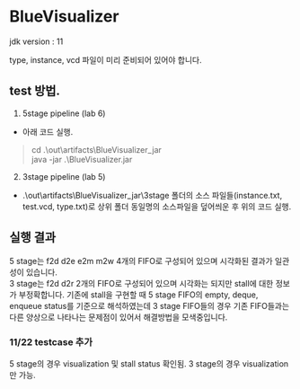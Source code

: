# BlueVisualizer

jdk version : 11

type, instance, vcd 파일이 미리 준비되어 있어야 합니다.

## test 방법.
1) 5stage pipeline (lab 6)

  - 아래 코드 실행.
  > cd .\out\artifacts\BlueVisualizer_jar  
  > java -jar .\BlueVisualizer.jar
  
2) 3stage pipeline (lab 5)

  - .\out\artifacts\BlueVisualizer_jar\3stage 폴더의 소스 파일들(instance.txt, test.vcd, type.txt)로 상위 폴더 동일명의 소스파일을 덮어씌운 후 위의 코드 실행. 


## 실행 결과

5 stage는 f2d d2e e2m m2w 4개의 FIFO로 구성되어 있으며 시각화된 결과가 일관성이 있습니다.  
3 stage는 f2d d2r 2개의 FIFO로 구성되어 있으며 시각화는 되지만 stall에 대한 정보가 부정확합니다.  기존에 stall을 구현할 때 5 stage FIFO의 empty, deque, enqueue status를 기준으로 해석하였는데 3 stage FIFO들의 경우 기존 FIFO들과는 다른 양상으로 나타나는 문제점이 있어서 해결방법을 모색중입니다.  


### 11/22 testcase 추가 
   5 stage의 경우 visualization 및 stall status 확인됨.
   3 stage의 경우 visualization 만 가능.
